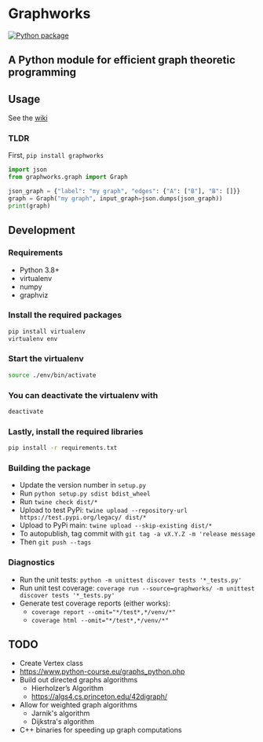 # Graphworks

[![Python package](https://github.com/nathan-gilbert/graphworks/actions/workflows/python-package-ci.yml/badge.svg)](https://github.com/nathan-gilbert/graphworks/actions/workflows/python-package-ci.yml)

## A Python module for efficient graph theoretic programming

## Usage

See the [wiki](https://github.com/nathan-gilbert/graphworks/wiki)

### TLDR

First, `pip install graphworks`

```python
import json
from graphworks.graph import Graph

json_graph = {"label": "my graph", "edges": {"A": ["B"], "B": []}}
graph = Graph("my graph", input_graph=json.dumps(json_graph))
print(graph)
```

## Development

### Requirements

- Python 3.8+
- virtualenv
- numpy
- graphviz

### Install the required packages

```sh
pip install virtualenv
virtualenv env
```

### Start the virtualenv

```sh
source ./env/bin/activate
```

### You can deactivate the virtualenv with

```sh
deactivate
```

### Lastly, install the required libraries

```sh
pip install -r requirements.txt
```

### Building the package

- Update the version number in `setup.py`
- Run `python setup.py sdist bdist_wheel`
- Run `twine check dist/*`
- Upload to test PyPi: `twine upload --repository-url https://test.pypi.org/legacy/ dist/*`
- Upload to PyPi main: `twine upload --skip-existing dist/*`
- To autopublish, tag commit with `git tag -a vX.Y.Z -m 'release message`
- Then `git push --tags`

### Diagnostics

- Run the unit tests: `python -m unittest discover tests '*_tests.py'`
- Run unit test coverage: `coverage run --source=graphworks/ -m unittest discover tests '*_tests.py'`
- Generate test coverage reports (either works):
  - `coverage report --omit="*/test*,*/venv/*"`
  - `coverage html --omit="*/test*,*/venv/*"`

## TODO

- Create Vertex class
- <https://www.python-course.eu/graphs_python.php>
- Build out directed graphs algorithms
  - Hierholzer’s Algorithm
  - <https://algs4.cs.princeton.edu/42digraph/>
- Allow for weighted graph algorithms
  - Jarnik's algorithm
  - Dijkstra's algorithm
- C++ binaries for speeding up graph computations
